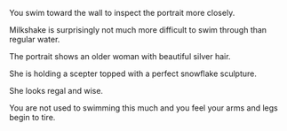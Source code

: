 You swim toward the wall to inspect the portrait more closely.  

Milkshake is surprisingly not much more difficult to swim through than regular water.

The portrait shows an older woman with beautiful silver hair.  

She is holding a scepter topped with a perfect snowflake sculpture.

She looks regal and wise.

You are not used to swimming this much and you feel your arms and legs begin to tire.